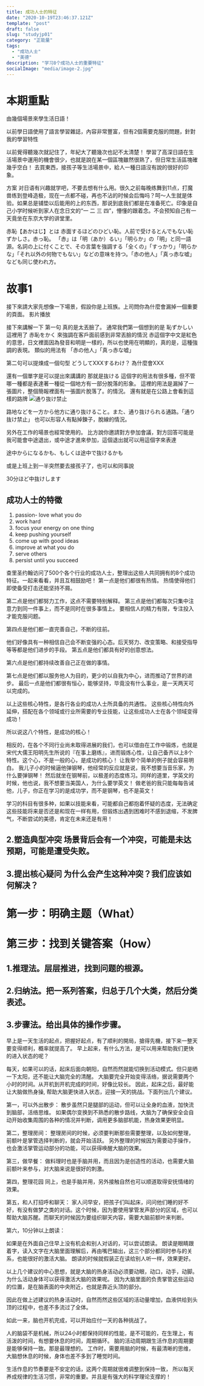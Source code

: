 ```yaml
---
title: 成功人士的特征
date: "2020-10-19T23:46:37.121Z"
template: "post"
draft: false
slug: "studyjp01"
category: "正能量"
tags:
  - "成功人士"
  - "美德"
description: "学习8个成功人士的重要特征"
socialImage: "media/image-2.jpg"
---
```


# 本期重點
由幾個場景來學生活日語！

以前學日語使用了語言學習雜誌，內容非常豐富，但有2個需要克服的問題，針對我的學習特性

以前覺得聽幾次就記住了，年紀大了聽幾次也記不太清楚！
學習了高深日語在生活場景中運用的機會很少，也就是說在某一個區塊雖然很熟了，但日常生活區塊確幾乎空白！
去買東西，接孩子等生活場景中，給人一種日語沒有說的很好的印象。

方案
 对日语有兴趣就学吧，不要去想有什么用。很久之前每晚练舞到11点，打魔兽练到登峰造极，现在一点都不碰，再也不沾的时候会后悔吗？呵～人生就是体验。如果总是铺垫以后能用的上的东西，那说到底我们都是在准备死亡。印象是自己小学时候听到家人在念日文的“一 二 三 四”，懵懂的跟着念。不会预知自己有一天竟坐在东京大学的讲堂里。

赤恥【あかはじ】とは
赤面するほどのひどい恥。人前で受けるとんでもない恥ずかしさ。赤っ恥。
「赤」は「明（あか）るい」「明らか」の「明」と同一語源。名詞の上に付くことで、その言葉を強調する「全くの」「すっかり」「明らかな」「それ以外の何物でもない」などの意味を持つ。「赤の他人」「真っ赤な嘘」なども同じ使われ方。

# 故事1

接下來請大家先想像一下場景，假設你是上班族。上司問你為什麼會漏掉一個重要的頁面。
影片播放

接下來講解一下
第一句
真的是太丟臉了。
通常我們第一個想到的是 恥ずかしい 這裡用了
赤恥をかく 來強調在客戶面前感到非常丟臉的情況
赤這個字中文是紅色的意思，日文裡面因為發音和明是一樣的，所以也使用在明顯的，真的是，這種強調的表現。
類似的用法有
「赤の他人」「真っ赤な嘘」

第二句可以提煉成一個句型
どうしてXXXするわけ？ 為什麼會XXX

還有一個單字是可以提出來講講的
那就是抜ける
這個字的用法有很多種，但不管哪一種都是表達著一種從一個地方有一部分脫落的形象。
這裡的用法是漏掉了一張圖片，整個簡報裡面有一張圖片脫落了。的情況。
還有就是在公路上會看到這樣的路牌
![通り抜け禁止](2020-10-21-12-13-38.png)

路地などを一方から他方に通り抜けること。また、通り抜けられる通路。「通り抜け禁止」
也可以形容人有點掉鍊子，脫線的情況。

另外在工作的場景也經常使用的。
比方說你邀請對方參加會議，對方回答可能是
我可能會中途退出，或中途才進來參加，這個退出就可以用這個字來表達

途中からになるかも、もしくは途中で抜けるかも

或是上班上到一半突然要去接孩子了，也可以和同事說

30分ほど中抜けします

## 成功人士的特徵

1. passion- love what you do
2. work hard
3. focus your energy on one thing
4. keep pushing yourself
5. come up with good ideas
6. improve at what you do
7. serve others
8. persist until you succeed

查里圣约翰访问了500个各个行业的成功人士，整理出这些人共同拥有的8个成功特征。一起来看看，并且互相鼓励吧！
第一点是他们都很有热情。
热情使得他们即使备受打击还能坚持不屑。

第二点是他们都努力工作，这点不需要特别解释。
第三点是他们都每次只集中注意力到同一件事上，而不是同时在很多事情上。
要相信人的精力有限，专注投入才能克服问题。

第四点是他们都一直完善自己，不断的往前。

他们好像具有一种相信自己会不断变强的心态。后天努力、改变策略、和接受指导等等都是他们进步的手段。
第五点是他们都具有好的创意想法。

第六点是他们都持续改善自己正在做的事情。

第七点是他们都以服务他人为目的，更少的以自我为中心，进而推动了世界的进步。
最后一点是他们都很有恒心，能够坚持，毕竟没有什么事业，是一天两天可以完成的。

以上这些核心特性，是各行各业的成功人士所具备的共通性。
这些核心特性向外延伸，搭配在各个领域或行业所需要的专业技能，让这些成功人士在各个领域变得成功！

所以说这八个特性，是成功的核心！

相反的，在各个不同行业尚未取得进展的我们，也可以借由在工作中锻炼，也就是宋代大儒王阳明先生所说的『在事上磨练』，进而锻炼心性，让自己备齐以上8个特性。这个心，不是一般的心，是成功的核心！
让我举个简单的例子就会容易明白。
我儿子小的时候逼他弹钢琴，他经常的反应就是说，我不想要当音乐家，为什么要弹钢琴！ 然后就坐在钢琴前，以极差的态度练习。同样的道里，学英文的时候，他也说，我不想要当美国人，为什么要学英文！
做老爸的我只能每每告诫他，儿子，你正在学习的是成功学，而不是钢琴，也不是英文！

学习的科目有很多种，如果以技能来看，可能都自己都抱着怀疑的态度，无法确定这些技能将来是否还是和现在一样有用，但锻炼出遇到困难时不感到退缩，不发脾气，不断尝试的美德，肯定在未来还是有用！




## 2.塑造典型冲突 场景背后会有一个冲突，可能是未达预期，可能是遭受失败。
## 3.提出核心疑问 为什么会产生这种冲突？我们应该如何解决？

# 第一步：明确主题（What）

# 第三步：找到关键答案（How）

## 1.推理法。层层推进，找到问题的根源。

## 2.归纳法。把一系列答案，归总于几个大类，然后分类表述。

## 3.步骤法。给出具体的操作步骤。


早上是一天生活的起点，把握好起点，有了顺利的開局，搶得先機，接下来一整天要变得顺利，概率就提高了。
早上起来，有什么方法，是可以用来帮助我们更快的进入状态的呢？

每天，如果可以的话，起床后面向朝阳，自然而然就能切换到活动模式。但只是晒一下太阳，还不能让大脑完全的清醒。
大脑要完全开始变得活络，据说需要两个小时的时间。从开机到开机完成的时间，好像比较长。
因此，起床之后，最好能让大脑做热身操, 帮助大脑更快进入状态，迎接一天的挑战。下面列出几个建议。

第一，可以外出散步：
散步虽然只是腿部的运动，但可以让全身的血液，加快流到脑部，活络思维。
如果偶尔变换到不熟悉的散步路线，大脑为了确保安全会自动开始收集周围的各种的情况并判断，调用更多脑部机能，热身效果更明显。


第二，整理房间：
整理房间的时候，必须要判断那些需要整理，以及如何整理，前额叶是掌管选择判断的，就会开始活跃。
另外整理的时候因为需要动手操作，也会激活掌管运动部分的功能，可以获得唤醒大脑的效果。


第三，做早餐：
做料理时也是手脑并用，而且因为是创造性的活动，也需要大脑前额叶来参与，对大脑来说是很好的刺激。

第四，整理花园
同上，也是手脑并用，另外接触自然也可以顺道取得安抚情绪的效果。

第五，和人打招呼和聊天：
家人问早安，把孩子们叫起床，问问他们睡的好不好，有没有做梦之类的对话。这个时候，因为要使用掌管发声部分的区域，也可以帮助大脑苏醒。而聊天的时候因为要组织聊天内容，需要大脑前额叶来判断。

第六，10分钟以上朗读：

如果是在外面自己住早上没有机会和别人对话的，可以尝试朗读。 朗读是眼睛跟着字，读入文字在大脑里面理解后，再由嘴巴输出，这三个部分都同时参与的关系，也能很好的激活大脑。
朗读的时候就假装正在读给别人听一样，效果更好。


以上几个建议的中心思想，就是大脑的热身活动必须要动眼，动口，动手，动脚。
为什么活动身体可以获得激活大脑的效果呢。
因为大脑里面的负责掌管这些运动的位置，是在脑表面的中央附近，也就是靠近头顶的部分。

因此在做上述建议的热身活动时，自然而然这些区域的活动量增加，血液供给到头顶的过程中，也差不多流过了全体。

如此一来，脑也开机完成，可以开始应付一天的各种挑战了。

人的脑袋不是机械，所以24小时都保持同样的性能，是不可能的，在生理上，有活泼的时间，有想要休息的时间，周期循环。
脑的活动周期跟生活作息的周期要是能够保持一致。那是最理想的。
工作时，需要用脑的时候，有最清晰的思维，大脑想休息的时候，身体也差不多到了睡觉时间。

生活作息的节奏要是不安定的话，这两个周期就很难调整到保持一致，
所以每天养成规律的生活习惯，非常的重要。并且是有强大的科学理论支撑的！

